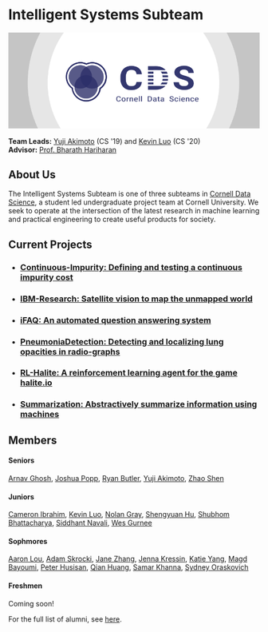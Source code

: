 # Intelligent Systems Subteam

[![Cornell Data Science Logo](images/CDS-banner.png)](http://cornelldata.science)


**Team Leads:** [Yuji Akimoto](https://github.com/yujiakimoto) (CS '19) and [Kevin Luo](https://github.com/KevLuo) (CS '20)  
**Advisor:** [Prof. Bharath Hariharan](http://home.bharathh.info)

## About Us
The Intelligent Systems Subteam is one of three subteams in [Cornell Data Science](http://cornelldata.science), a student led undergraduate project team at Cornell University. We seek to operate at the intersection of the latest research in machine learning and practical engineering to create useful products for society.

## Current Projects

* ### [**Continuous-Impurity: Defining and testing a continuous impurity cost**](https://github.com/CornellDataScience/Continuous-Impurity)  

* ### [**IBM-Research: Satellite vision to map the unmapped world**](https://cornelldata.science/)  

* ### [**iFAQ: An automated question answering system**](https://github.com/CornellDataScience/piccione)

* ### [**PneumoniaDetection: Detecting and localizing lung opacities in radio-graphs**](https://github.com/CornellDataScience/PneumoniaDetection)  

* ### [**RL-Halite: A reinforcement learning agent for the game halite.io**](https://github.com/CornellDataScience/RL-Halite)

* ### [**Summarization: Abstractively summarize information using machines**](https://github.com/CornellDataScience/Summarization)  

## Members
#### Seniors
[Arnav Ghosh](https://github.com/garnav), [Joshua Popp](https://github.com/jmp448), [Ryan Butler](https://github.com/TheButlah), [Yuji Akimoto](https://github.com/yujiakimoto), [Zhao Shen](https://github.com/yuzhshen)

#### Juniors
[Cameron Ibrahim](https://github.com/cameton), [Kevin Luo](https://github.com/KevLuo), [Nolan Gray](https://github.com/nolangray15), [Shengyuan Hu](https://github.com/crudeplay), [Shubhom Bhattacharya](https://github.com/shubhomb), [Siddhant Navali](https://github.com/siddhantn1), [Wes Gurnee](https://github.com/wesg52)

#### Sophmores
[Aaron Lou](https://github.com/daggertye), [Adam Skrocki](https://github.com/adams583), [Jane Zhang](https://github.com/jz393), [Jenna Kressin](https://github.com/jek343), [Katie Yang](), [Magd Bayoumi](https://github.com/bayoumi17m), [Peter Husisan](https://github.com/pete2fiddy), [Qian Huang](https://github.com/q-hwang), [Samar Khanna](https://github.com/Dieblitzen), [Sydney Oraskovich](https://github.com/svo6)

#### Freshmen
Coming soon!
  
  
For the full list of alumni, see [here](https://github.com/CornellDataScience/IntelligentSystems/blob/master/history/alumni.md).


